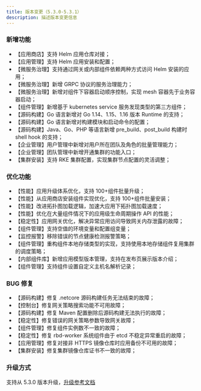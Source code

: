 ```yaml
---
title: 版本变更（5.3.0-5.3.1）
description: 描述版本变更信息
---
```


### 新增功能

- 【应用商店】支持 Helm 应用仓库对接；
- 【应用管理】支持 Helm 应用安装和配置；
- 【微服务治理】支持通过网关或内部组件依赖两种方式访问 Helm 安装的应用；
- 【微服务治理】新增 GRPC 协议的服务治理能力；
- 【微服务治理】新增对组件下容器启动顺序控制，实现 mesh 容器先于业务容器启动；
- 【组件管理】新增基于 kubernetes service 服务发现类型的第三方组件；
- 【源码构建】Go 语言新增对 Go 1.14、1.15、1.16 版本 Runtime 的支持；
- 【源码构建】Go 语言新增对构建模块和启动命令的配置；
- 【源码构建】Java、Go、PHP 等语言新增 pre_build、post_build 构建时 shell hook 的支持；
- 【企业管理】用户管理中新增对用户所在团队及角色的批量管理能力；
- 【企业管理】团队管理中新增开通集群的功能入口；
- 【集群安装】支持 RKE 集群配置，实现集群节点配置的灵活调整；

### 优化功能

- 【性能】应用升级体系优化，支持 100+组件批量升级；
- 【性能】从应用商店安装组件实现优化，支持 100+组件批量安装；
- 【性能】改进拓扑图加载逻辑，加速大应用下拓扑图加载速度；
- 【性能】优化在大量组件情况下的应用级生命周期操作 API 的性能；
- 【稳定性】应用网关优化，解决异常应用访问导致网关内存泄露的故障；
- 【组件管理】支持空值的环境变量和配置组变量；
- 【监控报警】移除错误的节点健康检测报警策略；
- 【组件管理】重构组件本地存储类型的实现，支持使用本地存储组件复用集群的调度策略；
- 【内部组件库】新增应用模型版本管理，支持在发布页展示版本介绍；
- 【组件管理】支持组件设置自定义主机名解析记录；

### BUG 修复

- 【源码构建】修复 .netcore 源码构建任务无法结束的故障；
- 【控制台】修复网关策略搜索功能不可用故障；
- 【源码构建】修复 Maven 配置删除后源码构建无法执行的故障；
- 【稳定性】修复错误的网关策略参数导致网关故障；
- 【组件管理】修复组件实例数不一致的故障；
- 【稳定性】修复 rbd-worker 系统组件由于 etcd 不稳定异常重启的故障；
- 【应用管理】修复对接非 HTTPS 镜像仓库时应用备份不可用的故障；
- 【集群安装】修复集群镜像仓库证书不一致的故障；

### 升级方式

支持从 5.3.0 版本升级，[升级参考文档](/docs/upgrade/5.3.1-upgrade/)
